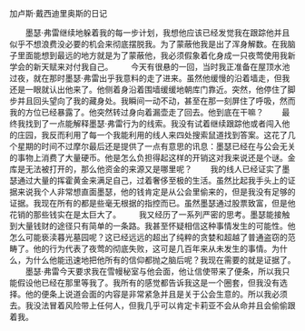 加卢斯·戴西迪里奥斯的日记

　　墨瑟·弗雷继续地躲着我的每一步计划，我想他应该已经发觉我在跟踪他并且似乎不想浪费没必要的机会来彻底摆脱我。为了蒙蔽他我是出了浑身解数。在我脑子里面能想到最远的地方就是为了蒙蔽他，我必须假象着化身成一只夜莺使用我新学会的新天赋来对付我自己。
　　今天有很悬的一回，当时我正准备在屋顶水池过夜，就在那时墨瑟·弗雷出乎我意料的走了进来。虽然他缓慢的沿着墙走，但我还是一眼就认出他来了。他侧着身沿着围墙缓缓地朝库门靠近。突然，他停住了脚步并且回头望向了我的藏身处。我瞬间一动不动，甚至在那一刻屏住了呼吸，然而我的方位已经暴露了。他突然转过身向着漏壶走了回去。他到底在干嘛？
　　最终我找到了一点能解释墨瑟·弗雷行为的线索。我没有试着继续跟踪他或者闯入他的庄园，我反而利用了每一个我能利用的线人来四处搜索鼠道找到答案。这花了几个星期的时间不过摩尔最后还是提供了一点有意思的讯息：墨瑟已经在与公会无关的事物上消费了大量硬币。他是怎么负担得起这样的开销这对我来说还是个谜。金库是无法被打开的，那么他资金的来源又是哪里呢？
　　我的线人已经证实了墨瑟通过大量的挥霍黄金来满足自己，过着奢侈至极的生活。虽然比起我手头上的证据来说我个人非常想直面墨瑟，他的钱肯定是从公会里偷来的，但是我没有足够的证据。我现在所有的都是些毫无根据的指控而已。虽然墨瑟通过股票致富，但是他花销的那些钱实在是太巨大了。
　　我又经历了一系列严密的思考。墨瑟能接触到大量钱财的途径只有简单的一条路。我甚至怀疑相信这种事情发生的可能性。他怎么可能亵渎暮光墓园呢？这已经远远的超出了纯粹的贪婪和超越了普通盗窃的范畴了。他的行为代表了夜莺的彻底失败，这可是几百年来从未发生的事情。为什么，为什么他能迅速地把他所有的信仰都抛之脑后呢？我现在需要的就是证据了。
　　墨瑟·弗雷今天要求我在雪幔秘室与他会面，他让信使带来了便条，所以我只能假设他已经在那里等我了。我所有的感觉都告诉我这是一个圈套，但我没有选择。他的便条上说道会面的内容是非常紧急并且是关于公会生意的。所以我必须去。我没法冒着风险带上任何人，但我几乎可以肯定卡莉亚不会从命并且会偷偷跟着我。
　
